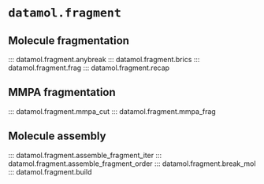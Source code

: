 # `datamol.fragment`

## Molecule fragmentation

::: datamol.fragment.anybreak
::: datamol.fragment.brics
::: datamol.fragment.frag
::: datamol.fragment.recap

## MMPA fragmentation

::: datamol.fragment.mmpa_cut
::: datamol.fragment.mmpa_frag

## Molecule assembly

::: datamol.fragment.assemble_fragment_iter
::: datamol.fragment.assemble_fragment_order
::: datamol.fragment.break_mol
::: datamol.fragment.build
